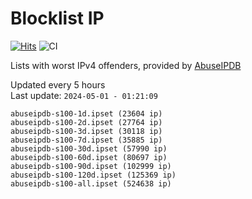 # Blocklist IP

[![Hits](https://hits.seeyoufarm.com/api/count/incr/badge.svg?url=https%3A%2F%2Fgithub.com%2Fborestad%2Fblocklist-ip%2F&count_bg=%2379C83D&title_bg=%23555555&icon=&icon_color=%23E7E7E7&title=hits&edge_flat=false)](https://hits.seeyoufarm.com)  ![CI](https://img.shields.io/github/workflow/status/borestad/blocklist-ip/CI?style=flat-square)

Lists with worst IPv4 offenders, provided by [AbuseIPDB](https://www.abuseipdb.com/)

<!-- FOOTER-PLACEHOLDER -->
Updated every 5 hours<br>
Last update: `2024-05-01 - 01:21:09`
```
abuseipdb-s100-1d.ipset (23604 ip)
abuseipdb-s100-2d.ipset (27764 ip)
abuseipdb-s100-3d.ipset (30118 ip)
abuseipdb-s100-7d.ipset (35885 ip)
abuseipdb-s100-30d.ipset (57990 ip)
abuseipdb-s100-60d.ipset (80697 ip)
abuseipdb-s100-90d.ipset (102999 ip)
abuseipdb-s100-120d.ipset (125369 ip)
abuseipdb-s100-all.ipset (524638 ip)
```
